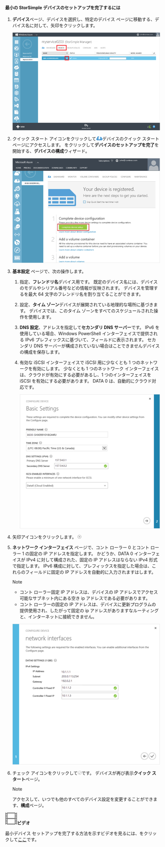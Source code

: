<!--author=alkohli last changed: 9/17/15-->

#### <a name="to-complete-the-minimum-storsimple-device-setup"></a>最小の StorSimple デバイスのセットアップを完了するには
1. **デバイス**ページ、デバイスを選択し、特定のデバイス ページに移動する、デバイス名に対して、矢印をクリックします。 
   
    ![デバイスをオンラインでのデバイス ページ](./media/storsimple-complete-minimum-device-setup/HCS_DevicesPageM-include.png) 
2. クイック スタート アイコンをクリックして![クイック スタート アイコン](./media/storsimple-complete-minimum-device-setup/HCS_QuickStartIcon-include.png)デバイスのクイック スタート ページにアクセスします。 をクリックして**デバイスのセットアップを完了**を開始する、**デバイスの構成**ウィザード。
   
    ![デバイスのクイック スタート ページ](./media/storsimple-complete-minimum-device-setup/Device_Quick_Start_page_1M.png)
3. **基本設定** ページで、次の操作します。
   
   1. 指定、**フレンドリ名**デバイス用です。 既定のデバイス名には、デバイスのモデルやシリアル番号などの情報が反映されます。 デバイスを管理するを最大 64 文字のフレンドリ名を割り当てることができます。
   2. 設定、**タイム ゾーン**デバイスが展開されている地理的な場所に基づきます。 デバイスでは、このタイム ゾーンをすべてのスケジュールされた操作を使用します。
   3. **DNS 設定**、アドレスを指定して**セカンダリ DNS サーバー**です。 IPv6 を使用している場合、Windows PowerShell インターフェイスで提供される IPv6 プレフィックスに基づいて、フィールドに表示されます。 
      セカンダリ DNS サーバーが構成されていない場合はことできませんデバイスの構成を保存します。
   4. 有効な iSCSI インターフェイスで iSCSI 用に少なくとも 1 つのネットワークを有効にします。 少なくとも 1 つのネットワーク インターフェイスは、クラウドが有効にする必要があるし、1 つのインターフェイスを iSCSI を有効にする必要があります。 DATA 0 は、自動的にクラウド対応です。
      
      ![StorSimple デバイスの最小セットアップの基本設定](./media/storsimple-complete-minimum-device-setup/HCS_MinDeviceSetupBasicSettings1-include.png)
4. 矢印アイコンをクリックします。 ![StorSimple 矢印アイコン](./media/storsimple-complete-minimum-device-setup/HCS_ArrowIcon-include.png)
5. **ネットワーク インターフェイス** ページで、コント ローラー 0 とコント ローラー 1 の固定の IP アドレスを指定します。 かどうか、DATA 0 インターフェイスが IPv4 に対して構成された、固定の IP アドレスはならない IPv4 形式で指定します。 IPv6 構成に対して、プレフィックスを指定した場合は、これらのフィールドに固定の IP アドレスを自動的に入力されますはします。

    > [!NOTE] 
    > - コント ローラー固定 IP アドレスは、デバイスの IP アドレスでアクセス可能なサブネット内にある空き ip アドレスである必要があります。
    > - コント ローラーの固定の IP アドレスは、デバイスに更新プログラムの提供使用され、したがって固定の ip アドレスがありますなルーティングと、インターネットに接続できません。

    ![StorSimple 最小デバイス セットアップ ネットワーク インターフェイス](./media/storsimple-complete-minimum-device-setup/HCS_MinDeviceSetupNetworkInterfaces2-include.png)

1. チェック アイコンをクリックして![StorSimple のチェック マーク アイコン](./media/storsimple-complete-minimum-device-setup/HCS_CheckIcon-include.png)です。
   デバイスが再び表示**クイック スタート**ページ。
   
   > [!NOTE]
   > アクセスして、いつでも他のすべてのデバイス設定を変更することができます、**構成**ページ。
   > 
   > 

![使用可能なビデオ](./media/storsimple-complete-minimum-device-setup/Video_icon.png)**ビデオ**

最小デバイス セットアップを完了する方法を示すビデオを見るには、をクリックして[ここ](https://azure.microsoft.com/documentation/videos/minimum-storsimple-device-setup/)です。

